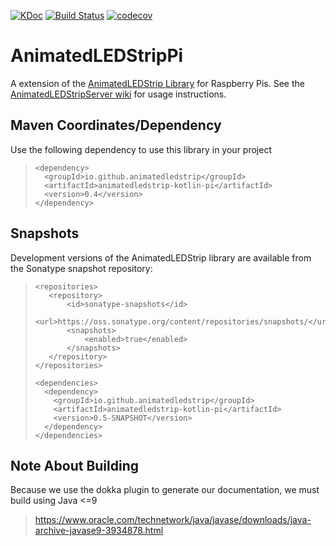 [![KDoc](https://img.shields.io/badge/KDoc-read-green.svg)](https://animatedledstrip.github.io/AnimatedLEDStripPi/animatedledstrip-pi/)
[![Build Status](https://travis-ci.com/AnimatedLEDStrip/AnimatedLEDStripPi.svg?branch=master)](https://travis-ci.com/AnimatedLEDStrip/AnimatedLEDStripPi)
[![codecov](https://codecov.io/gh/AnimatedLEDStrip/AnimatedLEDStripPi/branch/master/graph/badge.svg)](https://codecov.io/gh/AnimatedLEDStrip/AnimatedLEDStripPi)

# AnimatedLEDStripPi
A extension of the [AnimatedLEDStrip Library](https://github.com/AnimatedLEDStrip/AnimatedLEDStrip) for Raspberry Pis.
See the [AnimatedLEDStripServer wiki](https://github.com/AnimatedLEDStrip/AnimatedLEDStripServer/wiki) for usage instructions.

## Maven Coordinates/Dependency
Use the following dependency to use this library in your project
> ```
> <dependency>
>   <groupId>io.github.animatedledstrip</groupId>
>   <artifactId>animatedledstrip-kotlin-pi</artifactId>
>   <version>0.4</version>
> </dependency>
> ```


## Snapshots
Development versions of the AnimatedLEDStrip library are available from the Sonatype snapshot repository:

> ```
> <repositories>
>    <repository>
>        <id>sonatype-snapshots</id>
>        <url>https://oss.sonatype.org/content/repositories/snapshots/</url>
>        <snapshots>
>            <enabled>true</enabled>
>        </snapshots>
>    </repository>
> </repositories>
> 
> <dependencies>
>   <dependency>
>     <groupId>io.github.animatedledstrip</groupId>
>     <artifactId>animatedledstrip-kotlin-pi</artifactId>
>     <version>0.5-SNAPSHOT</version>
>   </dependency>
> </dependencies>

## Note About Building
Because we use the dokka plugin to generate our documentation, we must build using Java <=9
> https://www.oracle.com/technetwork/java/javase/downloads/java-archive-javase9-3934878.html
